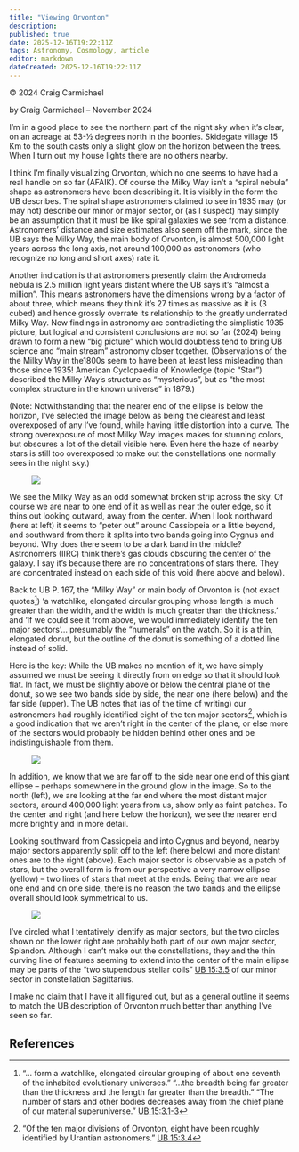 ```yaml
---
title: "Viewing Orvonton"
description: 
published: true
date: 2025-12-16T19:22:11Z
tags: Astronomy, Cosmology, article
editor: markdown
dateCreated: 2025-12-16T19:22:11Z
---
```


<p class="v-card v-sheet theme--light gray lighten-3 px-2">© 2024 Craig Carmichael</p>

by Craig Carmichael – November 2024

I’m in a good place to see the northern part of the night sky when it’s clear, on an acreage at 53-&half; degrees north in the boonies. Skidegate village 15 Km to the south casts only a slight glow on the horizon between the trees. When I turn out my house lights there are no others nearby.

I think I’m finally visualizing Orvonton, which no one seems to have had a real handle on so far (AFAIK). Of course the Milky Way isn’t a “spiral nebula” shape as astronomers have been describing it. It is visibly in the form the UB describes. The spiral shape astronomers claimed to see in 1935 may (or may not) describe our minor or major sector, or (as I suspect) may simply be an assumption that it must be like spiral galaxies we see from a distance. Astronomers’ distance and size estimates also seem off the mark, since the UB says the Milky Way, the main body of Orvonton, is almost 500,000 light years across the long axis, not around 100,000 as astronomers (who recognize no long and short axes) rate it.

Another indication is that astronomers presently claim the Andromeda nebula is 2.5 million light years distant where the UB says it’s “almost a million”. This means astronomers have the dimensions wrong by a factor of about three, which means they think it’s 27 times as massive as it is (3 cubed) and hence grossly overrate its relationship to the greatly underrated Milky Way. New findings in astronomy are contradicting the simplistic 1935 picture, but logical and consistent conclusions are not so far (2024) being drawn to form a new “big picture” which would doubtless tend to bring UB science and “main stream” astronomy closer together. (Observations of the the Milky Way in the1800s seem to have been at least less misleading than those since 1935! American Cyclopaedia of Knowledge (topic “Star”) described the Milky Way’s structure as “mysterious”, but as “the most complex structure in the known universe” in 1879.)

(Note: Notwithstanding that the nearer end of the ellipse is below the horizon, I’ve selected the image below as being the clearest and least overexposed of any I’ve found, while having little distortion into a curve. The strong overexposure of most Milky Way images makes for stunning colors, but obscures a lot of the detail visible here. Even here the haze of nearby stars is still too overexposed to make out the constellations one normally sees in the night sky.)

<figure id="Figure_1" class="image urantiapedia">
<img src="/image/article/Craig_Carmichael/MilkeWae-1.jpg">
</figure>

We see the Milky Way as an odd somewhat broken strip across the sky. Of course we are near to one end of it as well as near the outer edge, so it thins out looking outward, away from the center. When I look northward (here at left) it seems to “peter out” around Cassiopeia or a little beyond, and southward from there it splits into two bands going into Cygnus and beyond. Why does there seem to be a dark band in the middle? Astronomers (IIRC) think there’s gas clouds obscuring the center of the galaxy. I say it’s because there are no concentrations of stars there. They are concentrated instead on each side of this void (here above and below).

Back to UB P. 167, the “Milky Way” or main body of Orvonton is (not exact quotes[^1]) ‘a watchlike, elongated circular grouping whose length is much greater than the width, and the width is much greater than the thickness.’ and ‘If we could see it from above, we would immediately identify the ten major sectors’… presumably the “numerals” on the watch. So it is a thin, elongated donut, but the outline of the donut is something of a dotted line instead of solid.

Here is the key: While the UB makes no mention of it, we have simply assumed we must be seeing it directly from on edge so that it should look flat. In fact, we must be slightly above or below the central plane of the donut, so we see two bands side by side, the near one (here below) and the far side (upper). The UB notes that (as of the time of writing) our astronomers had roughly identified eight of the ten major sectors[^2], which is a good indication that we aren’t right in the center of the plane, or else more of the sectors would probably be hidden behind other ones and be indistinguishable from them.

<figure id="Figure_2" class="image urantiapedia">
<img src="/image/article/Craig_Carmichael/MilkeWae-2b.jpg">
</figure>

In addition, we know that we are far off to the side near one end of this giant ellipse – perhaps somewhere in the ground glow in the image. So to the north (left), we are looking at the far end where the most distant major sectors, around 400,000 light years from us, show only as faint patches. To the center and right (and here below the horizon), we see the nearer end more brightly and in more detail.

Looking southward from Cassiopeia and into Cygnus and beyond, nearby major sectors apparently split off to the left (here below) and more distant ones are to the right (above). Each major sector is observable as a patch of stars, but the overall form is from our perspective a very narrow ellipse (yellow) – two lines of stars that meet at the ends. Being that we are near one end and on one side, there is no reason the two bands and the ellipse overall should look symmetrical to us.

<figure id="Figure_3" class="image urantiapedia">
<img src="/image/article/Craig_Carmichael/MilkeWae-3b.jpg">
</figure>

I’ve circled what I tentatively identify as major sectors, but the two circles shown on the lower right are probably both part of our own major sector, Splandon. Although I can’t make out the constellations, they and the thin curving line of features seeming to extend into the center of the main ellipse may be parts of the “two stupendous stellar coils” <a id="a44_356"></a>[UB 15:3.5](/en/The_Urantia_Book/15#p3_5) of our minor sector in constellation Sagittarius.

I make no claim that I have it all figured out, but as a general outline it seems to match the UB description of Orvonton much better than anything I’ve seen so far.


## References

[^1]: “… form a watchlike, elongated circular grouping of about one seventh of the inhabited evolutionary universes.” “...the breadth being far greater than the thickness and the length far greater than the breadth.” “The number of stars and other bodies decreases away from the chief plane of our material superuniverse.” <a id="a51_323"></a>[UB 15:3.1-3](/en/The_Urantia_Book/15#p3_1)

[^2]: “Of the ten major divisions of Orvonton, eight have been roughly identified by Urantian astronomers.” <a id="a53_108"></a>[UB 15:3.4](/en/The_Urantia_Book/15#p3_4)

